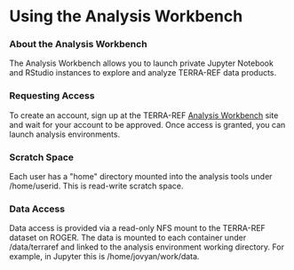 # Using the Analysis Workbench

### About the Analysis Workbench

The Analysis Workbench allows you to launch private Jupyter Notebook and RStudio instances to explore and analyze TERRA-REF data products.

### Requesting Access

To create an account, sign up at the TERRA-REF [Analysis Workbench](http://www.terraref.ndslabs.org/) site and wait for your account to be approved. Once access is granted, you can launch analysis environments.

### Scratch Space

Each user has a "home" directory mounted into the analysis tools under /home/userid. This is read-write scratch space.

### **Data Access**

Data access is provided via a read-only NFS mount to the TERRA-REF dataset on ROGER. The data is mounted to each container under /data/terraref and linked to the analysis environment working directory. For example, in Jupyter this is /home/jovyan/work/data.





